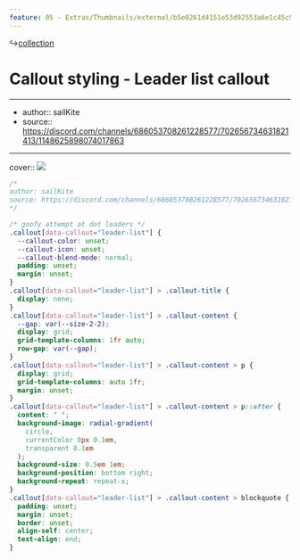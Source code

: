 ```yaml
---
feature: 05 - Extras/Thumbnails/external/b5e0261d4151e53d92553a6e1c45c957.png
---
```

↪[collection](collection.md)

# Callout styling - Leader list callout

---

- author:: sailKite
- source:: https://discord.com/channels/686053708261228577/702656734631821413/1148625898074017863

---

cover:: ![](https://i.imgur.com/n0bH8ST.png)

```css
/*
author: sailKite
source: https://discord.com/channels/686053708261228577/702656734631821413/1148625898074017863
*/

/* goofy attempt at dot leaders */
.callout[data-callout="leader-list"] {
  --callout-color: unset;
  --callout-icon: unset;
  --callout-blend-mode: normal;
  padding: unset;
  margin: unset;
}
.callout[data-callout="leader-list"] > .callout-title {
  display: none;
}
.callout[data-callout="leader-list"] > .callout-content {
  --gap: var(--size-2-2);
  display: grid;
  grid-template-columns: 1fr auto;
  row-gap: var(--gap);
}
.callout[data-callout="leader-list"] > .callout-content > p {
  display: grid;
  grid-template-columns: auto 1fr;
  margin: unset;
}
.callout[data-callout="leader-list"] > .callout-content > p::after {
  content: " ";
  background-image: radial-gradient(
    circle,
    currentColor 0px 0.1em,
    transparent 0.1em
  );
  background-size: 0.5em 1em;
  background-position: bottom right;
  background-repeat: repeat-x;
}
.callout[data-callout="leader-list"] > .callout-content > blockquote {
  padding: unset;
  margin: unset;
  border: unset;
  align-self: center;
  text-align: end;
}
```

